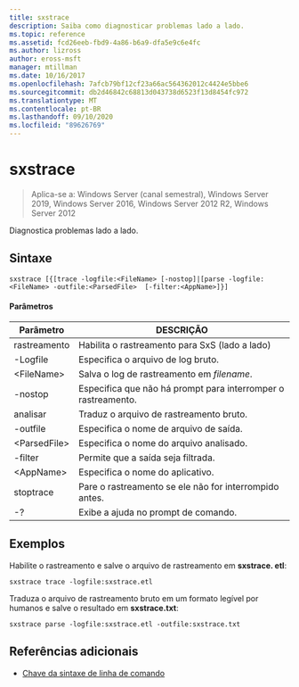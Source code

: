 ```yaml
---
title: sxstrace
description: Saiba como diagnosticar problemas lado a lado.
ms.topic: reference
ms.assetid: fcd26eeb-fbd9-4a86-b6a9-dfa5e9c6e4fc
ms.author: lizross
author: eross-msft
manager: mtillman
ms.date: 10/16/2017
ms.openlocfilehash: 7afcb79bf12cf23a66ac564362012c4424e5bbe6
ms.sourcegitcommit: db2d46842c68813d043738d6523f13d8454fc972
ms.translationtype: MT
ms.contentlocale: pt-BR
ms.lasthandoff: 09/10/2020
ms.locfileid: "89626769"
---
```

# <a name="sxstrace"></a>sxstrace

> Aplica-se a: Windows Server (canal semestral), Windows Server 2019, Windows Server 2016, Windows Server 2012 R2, Windows Server 2012

Diagnostica problemas lado a lado.

## <a name="syntax"></a>Sintaxe
```
sxstrace [{[trace -logfile:<FileName> [-nostop]|[parse -logfile:<FileName> -outfile:<ParsedFile>  [-filter:<AppName>]}]
```

#### <a name="parameters"></a>Parâmetros
|Parâmetro|DESCRIÇÃO|
|-------|--------|
|rastreamento|Habilita o rastreamento para SxS (lado a lado)|
|-Logfile|Especifica o arquivo de log bruto.|
|\<FileName>|Salva o log de rastreamento em *filename*.|
|-nostop|Especifica que não há prompt para interromper o rastreamento.|
|analisar|Traduz o arquivo de rastreamento bruto.|
|-outfile|Especifica o nome de arquivo de saída.|
|\<ParsedFile>|Especifica o nome do arquivo analisado.|
|-filter|Permite que a saída seja filtrada.|
|\<AppName>|Especifica o nome do aplicativo.|
|stoptrace|Pare o rastreamento se ele não for interrompido antes.|
|-?|Exibe a ajuda no prompt de comando.|

## <a name="examples"></a>Exemplos
Habilite o rastreamento e salve o arquivo de rastreamento em **sxstrace. etl**:
```
sxstrace trace -logfile:sxstrace.etl
```
Traduza o arquivo de rastreamento bruto em um formato legível por humanos e salve o resultado em **sxstrace.txt**:
```
sxstrace parse -logfile:sxstrace.etl -outfile:sxstrace.txt
```

## <a name="additional-references"></a>Referências adicionais
- [Chave da sintaxe de linha de comando](command-line-syntax-key.md)

